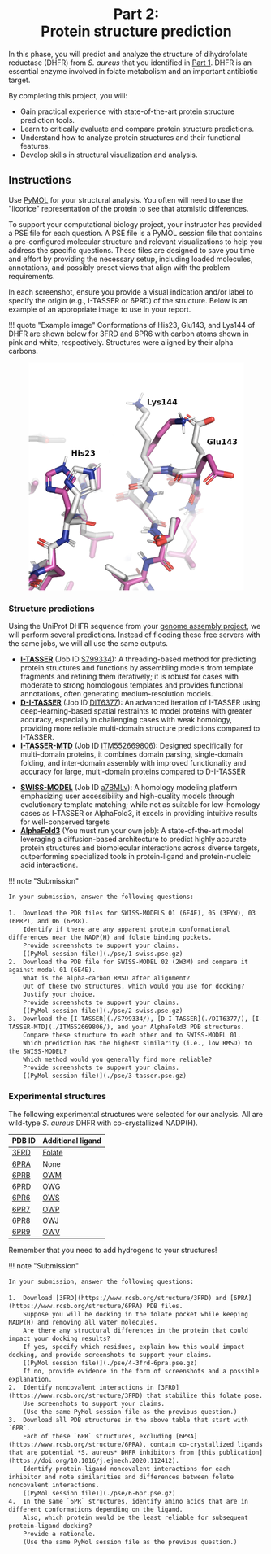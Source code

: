 <h1 align="center">
<b>Part 2:</b><br>
Protein structure prediction
</h1>

In this phase, you will predict and analyze the structure of dihydrofolate reductase (DHFR) from *S. aureus* that you identified in [Part 1](../genome/).
DHFR is an essential enzyme involved in folate metabolism and an important antibiotic target.

By completing this project, you will:

-   Gain practical experience with state-of-the-art protein structure prediction tools.
-   Learn to critically evaluate and compare protein structure predictions.
-   Understand how to analyze protein structures and their functional features.
-   Develop skills in structural visualization and analysis.

## Instructions

Use [PyMOL](https://www.pymol.org/) for your structural analysis.
You often will need to use the "licorice" representation of the protein to see that atomistic differences.

To support your computational biology project, your instructor has provided a PSE file for each question.
A PSE file is a PyMOL session file that contains a pre-configured molecular structure and relevant visualizations to help you address the specific questions.
These files are designed to save you time and effort by providing the necessary setup, including loaded molecules, annotations, and possibly preset views that align with the problem requirements.

In each screenshot, ensure you provide a visual indication and/or label to specify the origin (e.g., I-TASSER or 6PRD) of the structure.
Below is an example of an appropriate image to use in your report.

!!! quote "Example image"
    Conformations of His23, Glu143, and Lys144 of DHFR are shown below for 3FRD and 6PR6 with carbon atoms shown in pink and white, respectively.
    Structures were aligned by their alpha carbons.
    <figure markdown>
    ![](./example-report-image.png)
    </figure>

### Structure predictions

Using the UniProt DHFR sequence from your [genome assembly project](../genome/), we will perform several predictions.
Instead of flooding these free servers with the same jobs, we will all use the same outputs.

-   **[I-TASSER](https://zhanggroup.org/I-TASSER/)** (Job ID [S799334](./S799334/)): A threading-based method for predicting protein structures and functions by assembling models from template fragments and refining them iteratively; it is robust for cases with moderate to strong homologous templates and provides functional annotations, often generating medium-resolution models​.
-   **[D-I-TASSER](https://zhanggroup.org/D-I-TASSER/)** (Job ID [DIT6377](./DIT6377/)): An advanced iteration of I-TASSER using deep-learning-based spatial restraints to model proteins with greater accuracy, especially in challenging cases with weak homology, providing more reliable multi-domain structure predictions compared to I-TASSER​.
-   **[I-TASSER-MTD](https://zhanggroup.org/I-TASSER-MTD/)** (Job ID [ITM552669806](./ITM552669806/)): Designed specifically for multi-domain proteins, it combines domain parsing, single-domain folding, and inter-domain assembly with improved functionality and accuracy for large, multi-domain proteins compared to D-I-TASSER​
<!-- -   **[C-QUARK](https://zhanggroup.org/C-QUARK/)** (Job ID [QB4066](https://seq2fun.dcmb.med.umich.edu/C-QUARK/output/QB4066/)): An *ab initio* modeling tool that integrates coevolution and deep-learning-guided contact predictions to fold non-homologous proteins; it is particularly effective in cases lacking homologous templates, outperforming standard *ab initio* methods like QUARK​. -->
-   **[SWISS-MODEL](https://swissmodel.expasy.org/)** (Job ID [a7BMLv](./a7BMLv/BIOSC_1540__Project/models.html)): A homology modeling platform emphasizing user accessibility and high-quality models through evolutionary template matching; while not as suitable for low-homology cases as I-TASSER or AlphaFold3, it excels in providing intuitive results for well-conserved targets
-   [**AlphaFold3**](https://alphafoldserver.com/) (You must run your own job): A state-of-the-art model leveraging a diffusion-based architecture to predict highly accurate protein structures and biomolecular interactions across diverse targets, outperforming specialized tools in protein-ligand and protein-nucleic acid interactions​.

!!! note "Submission"

    In your submission, answer the following questions:

    1.  Download the PDB files for SWISS-MODELS 01 (6E4E), 05 (3FYW), 03 (6PRP), and 06 (6PR8).
        Identify if there are any apparent protein conformational differences near the NADP(H) and folate binding pockets.
        Provide screenshots to support your claims.
        [(PyMol session file)](./pse/1-swiss.pse.gz)
    2.  Download the PDB file for SWISS-MODEL 02 (2W3M) and compare it against model 01 (6E4E).
        What is the alpha-carbon RMSD after alignment?
        Out of these two structures, which would you use for docking?
        Justify your choice.
        Provide screenshots to support your claims.
        [(PyMol session file)](./pse/2-swiss.pse.gz)
    3.  Download the [I-TASSER](./S799334/), [D-I-TASSER](./DIT6377/), [I-TASSER-MTD](./ITM552669806/), and your AlphaFold3 PDB structures.
        Compare these structure to each other and to SWISS-MODEL 01.
        Which prediction has the highest similarity (i.e., low RMSD) to the SWISS-MODEL?
        Which method would you generally find more reliable?
        Provide screenshots to support your claims.
        [(PyMol session file)](./pse/3-tasser.pse.gz)

### Experimental structures

The following experimental structures were selected for our analysis.
All are wild-type *S. aureus* DHFR with co-crystallized NADP(H).

| PDB ID | Additional ligand |
| ------ | -------------- |
| [3FRD](https://www.rcsb.org/structure/3FRD) | [Folate](https://pubchem.ncbi.nlm.nih.gov/compound/135398658) |
| [6PRA](https://www.rcsb.org/structure/6PRA) | None |
| [6PRB](https://www.rcsb.org/structure/6PRB) | [OWM](https://pubchem.ncbi.nlm.nih.gov/compound/146170546) |
| [6PRD](https://www.rcsb.org/structure/6PRD) | [OWG](https://pubchem.ncbi.nlm.nih.gov/compound/146170547) |
| [6PR6](https://www.rcsb.org/structure/6PR6) | [OWS](https://pubchem.ncbi.nlm.nih.gov/compound/146170541) |
| [6PR7](https://www.rcsb.org/structure/6PR7) | [OWP](https://pubchem.ncbi.nlm.nih.gov/compound/146170542) |
| [6PR8](https://www.rcsb.org/structure/6PR8) | [OWJ](https://pubchem.ncbi.nlm.nih.gov/compound/146672960) |
| [6PR9](https://www.rcsb.org/structure/6PR9) | [OWV](https://pubchem.ncbi.nlm.nih.gov/compound/146672961) |

Remember that you need to add hydrogens to your structures!

!!! note "Submission"

    In your submission, answer the following questions:

    1.  Download [3FRD](https://www.rcsb.org/structure/3FRD) and [6PRA](https://www.rcsb.org/structure/6PRA) PDB files.
        Suppose you will be docking in the folate pocket while keeping NADP(H) and removing all water molecules.
        Are there any structural differences in the protein that could impact your docking results?
        If yes, specify which residues, explain how this would impact docking, and provide screenshots to support your claims.
        [(PyMol session file)](./pse/4-3frd-6pra.pse.gz)
        If no, provide evidence in the form of screenshots and a possible explanation.
    2.  Identify noncovalent interactions in [3FRD](https://www.rcsb.org/structure/3FRD) that stabilize this folate pose.
        Use screenshots to support your claims.
        (Use the same PyMol session file as the previous question.)
    3.  Download all PDB structures in the above table that start with `6PR`.
        Each of these `6PR` structures, excluding [6PRA](https://www.rcsb.org/structure/6PRA), contain co-crystallized ligands that are potential *S. aureus* DHFR inhibitors from [this publication](https://doi.org/10.1016/j.ejmech.2020.112412).
        Identify protein-ligand noncovalent interactions for each inhibitor and note similarities and differences between folate noncovalent interactions.
        [(PyMol session file)](./pse/6-6pr.pse.gz)
    4.  In the same `6PR` structures, identify amino acids that are in different conformations depending on the ligand.
        Also, which protein would be the least reliable for subsequent protein-ligand docking?
        Provide a rationale.
        (Use the same PyMol session file as the previous question.)
